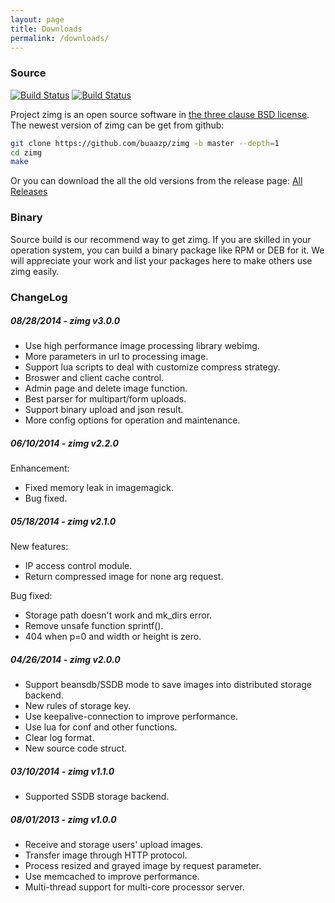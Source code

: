 ```yaml
---
layout: page
title: Downloads
permalink: /downloads/
---
```


### Source

[![Build Status](https://travis-ci.org/buaazp/zimg.svg?branch=master)](https://travis-ci.org/buaazp/zimg)
[![Build Status](https://drone.io/github.com/buaazp/zimg/status.png)](https://drone.io/github.com/buaazp/zimg/latest)  

Project zimg is an open source software in [the three clause BSD license](/documents/license/). The newest version of zimg can be get from github:

```bash
git clone https://github.com/buaazp/zimg -b master --depth=1
cd zimg   
make  
```

Or you can download the all the old versions from the release page: [All Releases](https://github.com/buaazp/zimg/releases)

### Binary

Source build is our recommend way to get zimg. If you are skilled in your operation system, you can build a binary package like RPM or DEB for it. We will appreciate your work and list your packages here to make others use zimg easily.

### ChangeLog

##### 08/28/2014 - zimg v3.0.0

- Use high performance image processing library webimg.
- More parameters in url to processing image.
- Support lua scripts to deal with customize compress strategy.
- Broswer and client cache control.  
- Admin page and delete image function.  
- Best parser for multipart/form uploads.  
- Support binary upload and json result.  
- More config options for operation and maintenance.  

##### 06/10/2014 - zimg v2.2.0

Enhancement:

- Fixed memory leak in imagemagick.
- Bug fixed.

##### 05/18/2014 - zimg v2.1.0

New features:

- IP access control module.
- Return compressed image for none arg request.

Bug fixed:

- Storage path doesn't work and mk_dirs error.
- Remove unsafe function sprintf().
- 404 when p=0 and width or height is zero.

##### 04/26/2014 - zimg v2.0.0

- Support beansdb/SSDB mode to save images into distributed storage backend.
- New rules of storage key.
- Use keepalive-connection to improve performance.
- Use lua for conf and other functions.
- Clear log format.
- New source code struct.

##### 03/10/2014 - zimg v1.1.0

- Supported SSDB storage backend.

##### 08/01/2013 - zimg v1.0.0

- Receive and storage users' upload images.
- Transfer image through HTTP protocol.
- Process resized and grayed image by request parameter.
- Use memcached to improve performance.
- Multi-thread support for multi-core processor server.